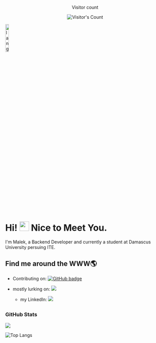 <div align="center"> 
  <p>Visitor count</p>
  <img src="https://profile-counter.glitch.me/{USERNAME}/count.svg" alt="Visitor's Count" />
</div>

<p align="left"><img width=15%" src="https://github.com/alansmathew/alansmathew/raw/master/lang.gif" alt="lang image here" /></p>

# Hi! <img src="https://media.giphy.com/media/hvRJCLFzcasrR4ia7z/giphy.gif" width="30px"> Nice to Meet You.

I'm Malek, a Backend Developer and currently a student at Damascus University persuing ITE.



## Find me around the WWW🌎

<p align="center">
  
  
- Contributing on: <a href="https://github.com/NonSense-U?tab=followers" target="_blank">
    <img src="https://img.shields.io/github/followers/NonSense-U?tab=followers?label=blue&logo=github&style=for-the-badge" alt="GitHub badge" />
  </a>


- mostly lurking on: <a href="http://x.com/MalekRostum" target="_blank">
    <img src="https://img.shields.io/badge/X-Follow-blue?logo=twitter&style=social" />
  </a>

  - my LinkedIn: <a href="https://www.linkedin.com/in/malek-rostum/" target="_blank">
    <img src="https://img.shields.io/badge/LinkedIn-Connect-blue?logo=linkedin&logoColor=white&style=for-the-badge" />
  </a>

</p>



## <h3 align="left">GitHub Stats</h3>

<a href="">
  <img align="centre" src="https://github-readme-stats.vercel.app/api?username=NonSense-U&count_private=true&include_all_commits=true&show_icons=true&title_color=007bff&text_color=e7e7e7&icon_color=007bff&bg_color=171c28" />
<a />
  
![Top Langs](https://github-readme-stats.vercel.app/api/top-langs/?username=NonSense-U&layout=compact&title_color=007bff&text_color=e7e7e7&icon_color=007bff&bg_color=171c28)



